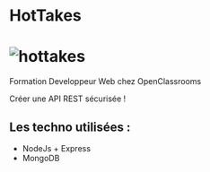 # HotTakes
# ![hottakes](https://user-images.githubusercontent.com/93862473/204463520-cc441a5d-aba7-4675-9c90-11562ac0107f.png)


Formation Developpeur Web chez OpenClassrooms 

Créer une API REST sécurisée !


## Les techno utilisées :
* NodeJs + Express
* MongoDB
